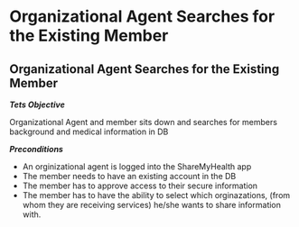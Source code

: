Organizational Agent Searches for the Existing Member
=====================================================

## **Organizational Agent Searches for the Existing Member**

**_Tets Objective_**

Organizational Agent and member sits down and searches for members background and medical information in DB

**_Preconditions_**

* An orginizational agent is logged into the ShareMyHealth app
* The member needs to have an existing account in the DB
* The member has to approve access to their secure information
* The member has to have the ability to select which orginazations, (from whom they are receiving services) he/she wants to share information with. 
